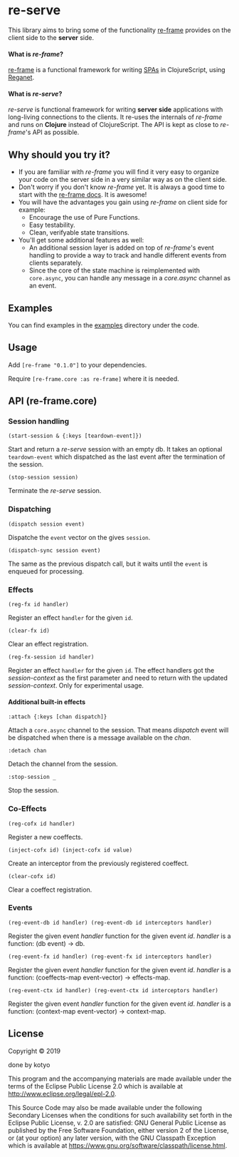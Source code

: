 # re-serve

This library aims to bring some of the functionality [re-frame](https://github.com/Day8/re-frame) provides on the client side to the **server** side.
#### What is *re-frame*?
[re-frame](https://github.com/Day8/re-frame) is a functional framework for writing [SPAs](https://en.wikipedia.org/wiki/Single-page_application) in ClojureScript, using [Reganet](http://reagent-project.github.io).
#### What is *re-serve*?
*re-serve* is functional framework for writing **server side** applications with long-living connections to the clients. 
It re-uses the internals of *re-frame* and runs on **Clojure** instead of ClojureScript. The API is kept as close to *re-frame*'s API as possible.
## Why should you try it?
- If you are familiar with *re-frame* you will find it very easy to organize your code on the server side in a very similar way as on the client side.
- Don't worry if you don't know *re-frame* yet. It is always a good time to start with the [re-frame docs](https://github.com/Day8/re-frame#derived-values-flowing). It is awesome!
- You will have the advantages you gain using *re-frame* on client side for example: 
    - Encourage the use of Pure Functions.
    - Easy testability.
    - Clean, verifyable state transitions.
- You'll get some additional features as well:
    - An additional session layer is added on top of *re-frame*'s event handling to provide a way to track and handle different events from clients separately.
    - Since the core of the state machine is reimplemented with `core.async`, you can handle any message in a *core.async* channel as an event.

## Examples
You can find examples in the [examples](https://github.com/kotyo/re-serve/tree/master/examples) directory under the code.

## Usage
Add 
`[re-frame "0.1.0"]`
to your dependencies.

Require `[re-frame.core :as re-frame]` where it is needed.

## API (re-frame.core)
### Session handling
`(start-session & {:keys [teardown-event]})`

Start and return a *re-serve* session with an empty db. It takes an optional `teardown-event` which dispatched as the last event after the termination of the session.

`(stop-session session)`

Terminate the *re-serve* session.

### Dispatching
`(dispatch session event)`

Dispatche the `event` vector on the gives `session`.

`(dispatch-sync session event)`

The same as the previous dispatch call, but it waits until the `event` is enqueued for processing.

### Effects
`(reg-fx id handler)`

Register an effect `handler` for the given `id`.

`(clear-fx id)`

Clear an effect registration.

`(reg-fx-session id handler)`

Register an effect `handler` for the given `id`. The effect handlers got the *session-context* as the first parameter and need to return with the updated *session-context*. Only for experimental usage.

#### Additional built-in effects
`:attach {:keys [chan dispatch]}`

Attach a `core.async` channel to the session. That means *dispatch* event will be dispatched when there is a message available on the *chan*. 

`:detach chan`

Detach the channel from the session.

`:stop-session _`

Stop the session.

### Co-Effects
`(reg-cofx id handler)`

Register a new coeffects.

`(inject-cofx id) (inject-cofx id value)`

Create an interceptor from the previously registered coeffect.

`(clear-cofx id)`

Clear a coeffect registration.

### Events
`(reg-event-db id handler) (reg-event-db id interceptors handler)`

Register the given event *handler* function for the given event *id*.
*handler* is a function: (db event) -> db.

`(reg-event-fx id handler) (reg-event-fx id interceptors handler)`

Register the given event *handler* function for the given event *id*.
*handler* is a function: (coeffects-map event-vector) -> effects-map.

`(reg-event-ctx id handler) (reg-event-ctx id interceptors handler)`

Register the given event *handler* function for the given event *id*.
*handler* is a function: (context-map event-vector) -> context-map.

## License

Copyright © 2019 

done by kotyo

This program and the accompanying materials are made available under the
terms of the Eclipse Public License 2.0 which is available at
http://www.eclipse.org/legal/epl-2.0.

This Source Code may also be made available under the following Secondary
Licenses when the conditions for such availability set forth in the Eclipse
Public License, v. 2.0 are satisfied: GNU General Public License as published by
the Free Software Foundation, either version 2 of the License, or (at your
option) any later version, with the GNU Classpath Exception which is available
at https://www.gnu.org/software/classpath/license.html.

